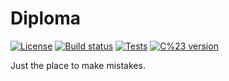 # Diploma
[![License](https://img.shields.io/badge/license-MIT-blue.svg?style=flat-square)](LICENSE.md)
[![Build status](https://img.shields.io/appveyor/ci/nestquik/diploma.svg?style=flat-square)](https://ci.appveyor.com/project/nestquik/diploma)
[![Tests](https://img.shields.io/appveyor/tests/nestquik/diploma.svg?style=flat-square)](https://ci.appveyor.com/project/nestquik/diploma/build/tests)
[![C%23 version](https://img.shields.io/badge/C%23-7.0-orange.svg?style=flat-square)](https://docs.microsoft.com/en-us/dotnet/csharp/whats-new/csharp-7)

Just the place to make mistakes.
